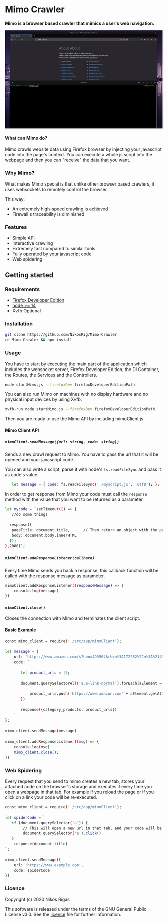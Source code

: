 # Mimo Crawler
**Mimo is a browser based crawler that mimics a user's web navigation.**

![demo](example.gif)

#### What can Mimo do?
Mimo crawls website data using Firefox browser by injecting your javascript code into the page's context.
You can execute a whole js script into the webpage and then you can "receive" the data that you want. 


### Why Mimo?
What makes Mimo special is that unlike other browser based crawlers,
it uses websockets to remotely control the browser. 

This way: 
* An extremely high-speed crawling is achieved
* Firewall's traceability is diminished

### Features
* Simple API
* Interactive crawling
* Extremely fast compared to similar tools. 
* Fully operated by your javascript code
* Web spidering
 

## Getting started

### Requirements
* [Firefox Developer Edition](https://www.mozilla.org/en-US/firefox/developer/)
* [node >= 14](https://nodejs.org/en/download/)
* Xvfb Optional

### Installation

```bash
git clone https://github.com/NikosRig/Mimo-Crawler
cd Mimo-Crawler && npm install
```

### Usage

You have to start by executing the main part of the application
which includes the websocket server, Firefox Developer Edition,
the DI Container, the Routes, the Services and the Controllers.

```bash
node startMimo.js --firefoxDev firefoxDeveloperEditionPath
```
You can also run Mimo on machines with no display hardware and no physical input devices
by using Xvfb.
```bash
xvfb-run node startMimo.js --firefoxDev firefoxDeveloperEditionPath
```


Then you are ready to use the Mimo API by including mimoClient.js

#### Mimo Client API

##### `mimoClient.sendMessage({url: string, code: string})`
   Sends a new crawl request to Mimo. You have to pass the url that it will be opened and your javascript code.
   
   
 You can also write a script, parse it with node's `fs.readFileSync` and pass it as code's value.
```bash
   let message = { code: fs.readFileSync('./myscript.js', 'utf8'); };
 ```
   
In order to get response from Mimo your code must call the `response` method
with the value that you want to be returned as a parameter.
```bash
let mycode = `setTimeout(() => {
   //do some things
   
  response({
   pageTitle: document.title,      // Then return an object with the pagetitle and the body.
   body: document.body.innerHTML
  }); 
},2000)`;
```
 
##### `mimoClient.addResponseListener(callback)`
 Every time Mimo sends you back a response, this callback function will be called
 with the response message as parameter.
 
```bash
mimoClient.addResponseListener((responseMessage) => {
    console.log(message)
})
```

#### `mimoClient.close()`
Closes the connection with Mimo and terminates the client script.


#### Basic Example

```bash
const mimo_client = require('./src/app/mimoClient');

let message = {
    url: 'https://www.amazon.com/s?bbn=493964&rh=n%3A172282%2Cn%3A%21493964%2Cn%3A281407%2Cp_n_shipping_option-bin%3A3242350011&dc&fst=as%3Aoff&pf_rd_i=16225009011&pf_rd_m=ATVPDKIKX0DER&pf_rd_p=82d03e2f-30e3-48bf-a811-d3d2a6628949&pf_rd_r=MF600JK13S83FRSH3667&pf_rd_s=merchandised-search-4&pf_rd_t=101&qid=1486423355&rnid=493964&ref=s9_acss_bw_cts_AEElectr_T1_w',
    code: `
   
       let product_urls = [];
       
       document.querySelectorAll('a.a-link-normal').forEach(aElement => {
       
           product_urls.push('https://www.amazon.com' + aElement.getAttribute('href'))
       })
            
       response({category_products: product_urls})
    `
};

mimo_client.sendMessage(message)

mimo_client.addResponseListener((msg) => {
    console.log(msg)
    mimo_client.close();
})

```

### Web Spidering
Every request that you send to mimo creates a new tab, 
stores your attached code on the browser's storage and executes it every time you open a webpage in that tab.
For example if you reload the page or if you click on a link your code will be re-executed. 

```bash
const mimo_client = require('./src/app/mimoClient');

let spiderCode = `
   if (document.querySelector('a')) {
        // This will open a new url in that tab, and your code will be re-executed
        document.querySelector('a').click()
   }
    response(document.title)
`;

mimo_client.sendMessage({
    url: 'https://www.example.com',
    code: spiderCode
})

```

### Licence

Copyright (c) 2020 Nikos Rigas

This software is released under the terms of the GNU General Public License v3.0.
See the [licence](https://github.com/NikosRig/Mimo-Crawler/blob/master/LICENCE) file for further information.










